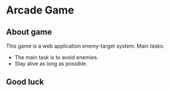 # Arcade Game

## About game

This game is a web application enemy-target system. Main tasks:

- The main task is to avoid enemies.
- Stay alive as long as possible.

## Good luck